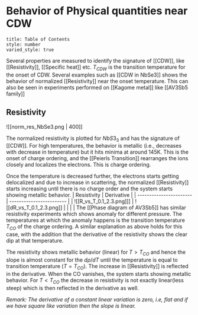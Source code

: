 # Behavior of Physical quantities near CDW
```toc
title: Table of Contents
style: number
varied_style: true
```
Several properties are measured to identify the signature of [[CDW]], like [[Resistivity]], [[Specific heat]] etc. $T_{CDW}$ is the transition temperature for the onset of CDW. Several examples such as [[CDW in NbSe3]] shows the behavior of normalized [[Resistivity]] near the onset temperature. This can also be seen in experiments performed on [[Kagome metal]] like [[AV3Sb5 family]]  

## Resistivity 
![[norm_res_NbSe3.png | 400]]

The normalized resistivity is plotted for $NbS3_3$ and has the signature of [[CDW]]. For high temperatures, the behavior is metallic (i.e., decreases with decrease in temperature) but it hits minima at around 145K. This is the onset of charge ordering, and the [[Peierls Transition]] rearranges the ions closely and localizes the electrons. This is charge ordering. 

Once the temperature is decreased further, the electrons starts getting delocalized and due to increase in scattering, the normalized [[Resistivity]] starts increasing until there is no charge order and the system starts showing metallic behavior. 
| Resistivity  | Derivative               |
| ----------------------- | ------------------------ |
| ![[R_vs_T_0.1_2.3.png]]] | ![[dR_vs_T_0.1_2.3.png]] |
|                         |                          |
The [[Phase diagram of AV3Sb5]] has similar resistivity experiments which shows anomaly for different pressure. The temperatures at which the anomaly happens is the transition temperature $T_{CO}$ of the charge ordering. A similar explanation as above holds for this case, with the addition that the derivative of the resistivity shows the clear dip at that temperature. 

The resistivity shows metallic behavior (linear) for $T > T_{CO}$ and hence the slope is almost constant for the $d\rho/dT$ until the temperature is equal to transition temperature ($T = T_{CO}$). The increase in [[Resistivity]] is reflected in the derivative. When the CO vanishes, the system starts showing metallic behavior. For  $T < T_{CO}$ the decrease in resistivity is not exactly linear(less steep) which is then reflected in the derivative as well. 

*Remark: The derivative of a constant linear variation is zero, i.e, flat and if we have square like variation then the slope is linear.*



